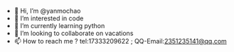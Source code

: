 - 👋 Hi, I’m @yanmochao
- 👀 I’m interested in code
- 🌱 I’m currently learning python
- 💞️ I’m looking to collaborate on vacations
- 📫 How to reach me ? tel:17333209622 ; QQ-Email:2351235141@qq.com

<!---
yanmochao/yanmochao is a ✨ special ✨ repository because its `README.md` (this file) appears on your GitHub profile.
You can click the Preview link to take a look at your changes.
--->
